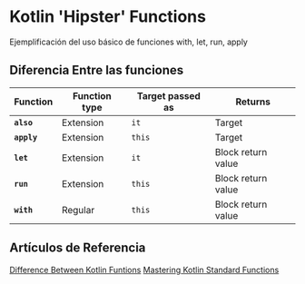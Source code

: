 # Kotlin 'Hipster' Functions
Ejemplificación del uso básico de funciones with, let, run, apply

## Diferencia Entre las funciones
| Function   | Function type | Target passed as | Returns            |
|------------|---------------|------------------|--------------------|
| **`also`** | Extension     | `it`             | Target             |
| **`apply`**| Extension     | `this`           | Target             |
| **`let`**  | Extension     | `it`             | Block return value |
| **`run`**  | Extension     | `this`           | Block return value |
| **`with`** | Regular       | `this`           | Block return value |

## Artículos de Referencia
[Difference Between Kotlin Funtions](https://proandroiddev.com/the-difference-between-kotlins-functions-let-apply-with-run-and-else-ca51a4c696b8)
[Mastering Kotlin Standard Functions](https://medium.com/@elye.project/mastering-kotlin-standard-functions-run-with-let-also-and-apply-9cd334b0ef84)
